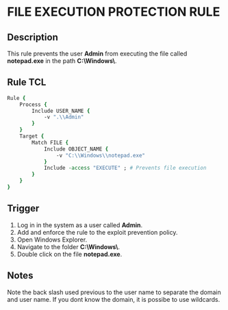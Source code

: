 # FILE EXECUTION PROTECTION RULE

## Description
This rule prevents the user **Admin** from executing the file called **notepad.exe** in the path **C:\\Windows\\**.

## Rule TCL
```tcl
Rule {
    Process {
        Include USER_NAME {
            -v ".\\Admin"
        }
    }
    Target {
        Match FILE {
            Include OBJECT_NAME {
                -v "C:\\Windows\\notepad.exe"
            }
            Include -access "EXECUTE" ; # Prevents file execution
        }
    }
}
```

## Trigger
1. Log in in the system as a user called **Admin**.
2. Add and enforce the rule to the exploit prevention policy.
3. Open Windows Explorer.
4. Navigate to the folder **C:\\Windows\\**.
5. Double click on the file **notepad.exe**.

## Notes
Note the back slash used previous to the user name to separate the domain and user name. If you dont know the domain, it is possibe to use wildcards.